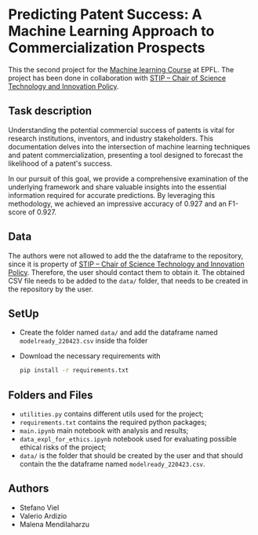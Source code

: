 #  Predicting Patent Success: A Machine Learning Approach to Commercialization Prospects

This the second project for the [Machine learning Course](https://www.epfl.ch/labs/mlo/machine-learning-cs-433/) at EPFL. The project has been done in collaboration with [STIP – Chair of Science Technology and Innovation Policy](https://www.epfl.ch/labs/stip/). 

##  Task description
Understanding the potential commercial success of patents is vital for research institutions, inventors, and industry stakeholders. This documentation delves into the intersection of machine learning techniques and patent commercialization, presenting a tool designed to forecast the likelihood of a patent's success.

In our pursuit of this goal, we provide a comprehensive examination of the underlying framework and share valuable insights into the essential information required for accurate predictions. By leveraging this methodology, we achieved an impressive accuracy of 0.927 and an F1-score of 0.927.

## Data

The authors were not allowed to add the the dataframe to the repository, since it is property of [STIP – Chair of Science Technology and Innovation Policy](https://www.epfl.ch/labs/stip/). Therefore, the user should contact them to obtain it. 
The obtained CSV file needs to be added to the `data/` folder, that needs to be created in the repository by the user. 

## SetUp

- Create the folder named `data/` and add the dataframe named `modelready_220423.csv` inside tha folder

- Download the necessary requirements with

    ```bash 
    pip install -r requirements.txt 
    ```

## Folders and Files

- `utilities.py` contains different utils used for the project;
- `requirements.txt` contains the required python packages;
- `main.ipynb` main notebook with analysis and results;
- `data_expl_for_ethics.ipynb` notebook used for evaluating possible ethical risks of the project;
- `data/` is the folder that should be created by the user and that should contain the the dataframe named `modelready_220423.csv`.

## Authors

- Stefano Viel
- Valerio Ardizio
- Malena Mendilaharzu